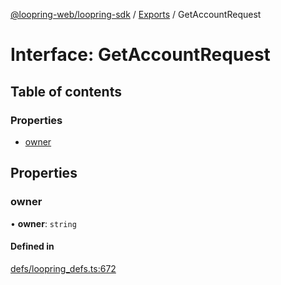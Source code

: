 [@loopring-web/loopring-sdk](../README.md) / [Exports](../modules.md) / GetAccountRequest

# Interface: GetAccountRequest

## Table of contents

### Properties

- [owner](GetAccountRequest.md#owner)

## Properties

### owner

• **owner**: `string`

#### Defined in

[defs/loopring_defs.ts:672](https://github.com/Loopring/loopring_sdk/blob/538bd47/src/defs/loopring_defs.ts#L672)
